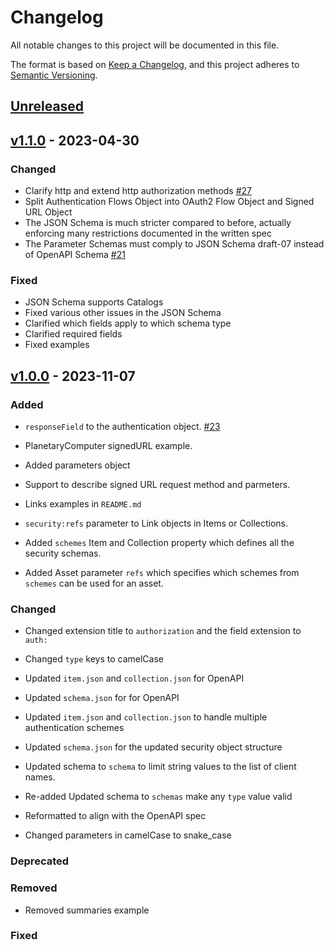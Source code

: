 # Changelog
All notable changes to this project will be documented in this file.

The format is based on [Keep a Changelog](https://keepachangelog.com/en/1.0.0/),
and this project adheres to [Semantic Versioning](https://semver.org/spec/v2.0.0.html).

## [Unreleased]

## [v1.1.0] - 2023-04-30

### Changed

- Clarify http and extend http authorization methods [#27](https://github.com/stac-extensions/authentication/pull/27)
- Split Authentication Flows Object into OAuth2 Flow Object and Signed URL Object
- The JSON Schema is much stricter compared to before, actually enforcing many restrictions documented in the written spec
- The Parameter Schemas must comply to JSON Schema draft-07 instead of OpenAPI Schema [#21](https://github.com/stac-extensions/authentication/issues/21)

### Fixed

- JSON Schema supports Catalogs
- Fixed various other issues in the JSON Schema
- Clarified which fields apply to which schema type
- Clarified required fields
- Fixed examples

## [v1.0.0] - 2023-11-07

### Added

- `responseField` to the authentication object. [#23](https://github.com/AtomicMaps/authentication/pull/23)
- PlanetaryComputer signedURL example.

- Added parameters object
- Support to describe signed URL request method and parmeters.

- Links examples in `README.md`

- `security:refs` parameter to Link objects in Items or Collections.

- Added `schemes` Item and Collection property which defines all the security schemas. 
- Added Asset parameter `refs` which specifies which schemes from `schemes` can be used for an asset.

### Changed

- Changed extension title to `authorization` and the field extension to `auth:`

- Changed `type` keys to camelCase

- Updated `item.json` and `collection.json` for OpenAPI
- Updated `schema.json` for for OpenAPI
- Updated `item.json` and `collection.json` to handle multiple authentication schemes
- Updated `schema.json` for the updated security object structure

- Updated schema to `schema` to limit string values to the list of client names.
- Re-added Updated schema to `schemas` make any `type` value valid

- Reformatted to align with the OpenAPI spec
- Changed parameters in camelCase to snake_case

### Deprecated

### Removed

- Removed summaries example

### Fixed

[Unreleased]: <https://github.com/stac-extensions/authentication/compare/v1.1.0...HEAD>
[v1.1.0]: <https://github.com/stac-extensions/authentication/compare/v1.0.0...v1.1.0>
[v1.0.0]: <https://github.com/stac-extensions/authentication/tree/v1.0.0>
